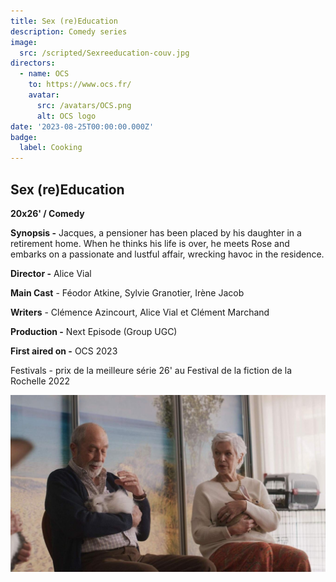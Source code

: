 ```yaml
---
title: Sex (re)Education
description: Comedy series
image:
  src: /scripted/Sexreeducation-couv.jpg
directors:
  - name: OCS
    to: https://www.ocs.fr/
    avatar:
      src: /avatars/OCS.png
      alt: OCS logo
date: '2023-08-25T00:00:00.000Z'
badge:
  label: Cooking
---
```


## Sex (re)Education

**20x26' / Comedy**

**Synopsis -** Jacques, a pensioner has been placed by his daughter in a retirement home. When he thinks his life is over, he meets Rose and embarks on a passionate and lustful affair, wrecking havoc in the residence.

**Director -** Alice Vial

**Main Cast** - Féodor Atkine, Sylvie Granotier, Irène Jacob

**Writers** - Clémence Azincourt, Alice Vial et Clément Marchand

**Production -** Next Episode (Group UGC)

**First aired on -** OCS 2023

Festivals - prix de la meilleure série 26' au Festival de la fiction de la Rochelle 2022

![Septieme-Ciel.jpg](/scripted/Septieme-Ciel.jpg)
